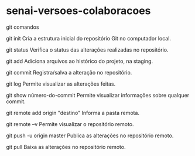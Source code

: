 # senai-versoes-colaboracoes
git comandos

git init
Cria a estrutura inicial do repositório Git no computador local.


git status
Verifica o status das alterações realizadas no repositório.

git add
Adiciona arquivos ao histórico do projeto, na staging.

git commit
Registra/salva a alteração no repositório.

git log
Permite visualizar as alterações feitas.

git show número-do-commit
Permite visualizar informações sobre qualquer commit.

git remote add origin "destino"
Informa a pasta remota.

git remote –v
Permite visualizar o repositório remoto.

git push -u origin master
Publica as alterações no repositório remoto.

git pull
Baixa as alterações no repositório remoto.
